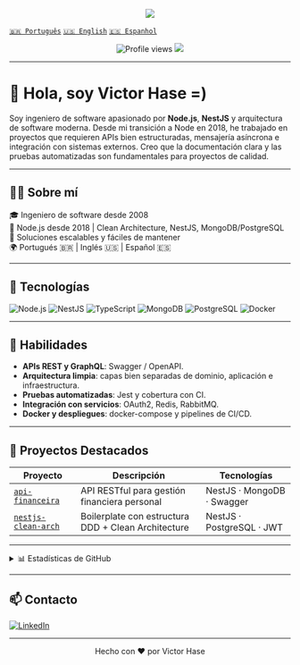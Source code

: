 <p align="center">
  <img src="https://capsule-render.vercel.app/api?type=waving&color=0:22272E,100:0D1117&height=180&section=header&text=Victor%20Hase&fontColor=ffffff&fontSize=40&animation=fadeIn" />
</p>


  [`🇧🇷 Português`](https://github.com/victorhase)
  [`🇺🇸 English`](https://github.com/victorhase/victorhase/blob/main/README.en.md)
  [`🇪🇸 Espanhol`](https://github.com/victorhase/victorhase/blob/main/README.es.md)




<p align="center">
  <img src="https://komarev.com/ghpvc/?username=victorhase&style=flat-square&color=blue" alt="Profile views" />
  <img src="https://img.shields.io/github/followers/victorhase?label=Followers&style=social" />
</p>

---

# 👋 Hola, soy Victor Hase =)

Soy ingeniero de software apasionado por **Node.js**, **NestJS** y arquitectura de software moderna. Desde mi transición a Node en 2018, he trabajado en proyectos que requieren APIs bien estructuradas, mensajería asíncrona e integración con sistemas externos. Creo que la documentación clara y las pruebas automatizadas son fundamentales para proyectos de calidad.

---

## 🧑‍💻 Sobre mí

🎓 Ingeniero de software desde 2008  
🧠 Node.js desde 2018 | Clean Architecture, NestJS, MongoDB/PostgreSQL  
💬 Soluciones escalables y fáciles de mantener  
🌍 Portugués 🇧🇷 | Inglés 🇺🇸 | Español 🇪🇸  

---

## 🚀 Tecnologías

![Node.js](https://img.shields.io/badge/-Node.js-339933?style=flat&logo=node.js&logoColor=white)
![NestJS](https://img.shields.io/badge/-NestJS-E0234E?style=flat&logo=nestjs&logoColor=white)
![TypeScript](https://img.shields.io/badge/-TypeScript-3178C6?style=flat&logo=typescript&logoColor=white)
![MongoDB](https://img.shields.io/badge/-MongoDB-47A248?style=flat&logo=mongodb&logoColor=white)
![PostgreSQL](https://img.shields.io/badge/-PostgreSQL-336791?style=flat&logo=postgresql&logoColor=white)
![Docker](https://img.shields.io/badge/-Docker-2496ED?style=flat&logo=docker&logoColor=white)

---

## 🧠 Habilidades

- **APIs REST y GraphQL**: Swagger / OpenAPI.
- **Arquitectura limpia**: capas bien separadas de dominio, aplicación e infraestructura.
- **Pruebas automatizadas**: Jest y cobertura con CI.
- **Integración con servicios**: OAuth2, Redis, RabbitMQ.
- **Docker y despliegues**: docker-compose y pipelines de CI/CD.

---

## 📌 Proyectos Destacados

| Proyecto | Descripción | Tecnologías |
|--------|-------------|-------------|
| [`api-financeira`](https://github.com/victorhase/api-financeira-node-nestjs-mongodb) | API RESTful para gestión financiera personal | NestJS · MongoDB · Swagger |
| [`nestjs-clean-arch`](https://github.com/victorhase/nestjs-clean-architecture-boilerplate) | Boilerplate con estructura DDD + Clean Architecture | NestJS · PostgreSQL · JWT |

---

<details>
  <summary>📊 Estadísticas de GitHub</summary>
  <br />
  <p align="center">
    <img src="https://github-readme-stats.vercel.app/api?username=victorhase&show_icons=true&theme=transparent" />
    <img src="https://github-readme-stats.vercel.app/api/top-langs/?username=victorhase&layout=compact&langs_count=8" />
  </p>
</details>

---

## 📫 Contacto

[![LinkedIn](https://img.shields.io/badge/-LinkedIn-0077B5?style=flat&logo=linkedin&logoColor=white)](https://www.linkedin.com/in/victorhase)


---

<p align="center">
  Hecho con ❤️ por Victor Hase
</p>
